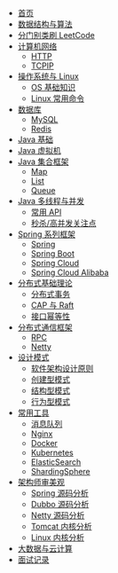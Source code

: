 * [首页](Home)
* [数据结构与算法](DataStructure/)
* [分门别类刷 LeetCode](LeetCode/)
* [计算机网络](Network/)
  * [HTTP](Network/HTTP)
  * [TCPIP](Network/TCPIP)
* [操作系统与 Linux](OS/)
  * [OS 基础知识](OS/Basic)
  * [Linux 常用命令](OS/Command)
* [数据库](Database/)
  * [MySQL](Database/MySQL)
  * [Redis](Database/Redis)
* [Java 基础](Java/Basic)
* [Java 虚拟机](JVM/ClassLoader)
* [Java 集合框架](JavaCollections/)
  * [Map](JavaCollections/Map)
  * [List](JavaCollections/List)
  * [Queue](JavaCollections/Queue)
* [Java 多线程与并发](JavaConcurrency/)
  * [常用 API](JavaConcurrency/BasicAPI)
  * [秒杀/高并发关注点](JavaConcurrency/Seckill)
* [Spring 系列框架](Spring/)
  * [Spring](Spring/Spring)
  * [Spring Boot](Spring/SpringBoot)
  * [Spring Cloud](Spring/SpringCloud)
  * [Spring Cloud Alibaba]()
* [分布式基础理论](Distributed/Basic/Transaction)
  * [分布式事务](Distributed/Basic/Transaction)
  * [CAP 与 Raft](Distributed/Basic/CAPAndRaft)
  * [接口幂等性](Distributed/Basic/Idempotent)
* [分布式通信框架]()
  * [RPC]()
  * [Netty]()
* [设计模式](DesignPatterns/)
  * [软件架构设计原则]()
  * [创建型模式]()
  * [结构型模式]()
  * [行为型模式]()
* [常用工具]()
  * [消息队列]()
  * [Nginx](Distributed/Utils/Nginx)
  * [Docker]()
  * [Kubernetes]()
  * [ElasticSearch]()
  * [ShardingSphere]()
* [架构师审美观]()
  * [Spring 源码分析]()
  * [Dubbo 源码分析]()
  * [Netty 源码分析]()
  * [Tomcat 内核分析]()
  * [Linux 内核分析]()
* [大数据与云计算]()
* [面试记录](Interview/)

